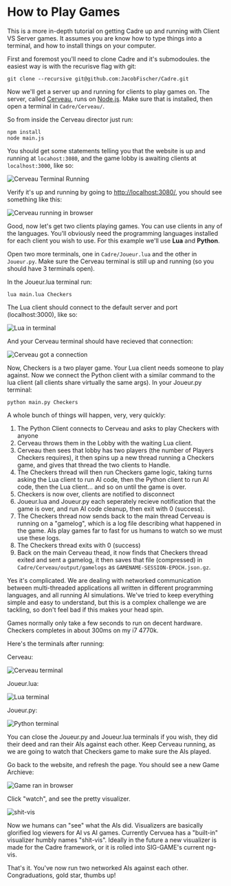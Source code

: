 # How to Play Games

This is a more in-depth tutorial on getting Cadre up and running with Client VS Server games. It assumes you are know how to type things into a terminal, and how to install things on your computer.

First and foremost you'll need to clone Cadre and it's submodoules. the easiest way is with the recurisve flag with git:

```
git clone --recursive git@github.com:JacobFischer/Cadre.git
```

Now we'll get a server up and running for clients to play games on. The server, called [Cerveau](https://github.com/JacobFischer/Cerveau), runs on [Node.js](https://nodejs.org/en/). Make sure that is installed, then open a terminal in `Cadre/Cerveau/`.

So from inside the Cerveau director just run:

```
npm install
node main.js
```

You should get some statements telling you that the website is up and running at `locahost:3080`, and the game lobby is awaiting clients at `localhost:3000`, like so:

![Cerveau Terminal Running](http://i.imgur.com/XJqc2yv.png)

Verify it's up and running by going to [http://localhost:3080/](http://localhost:3080/), you should see something like this:

![Cerveau running in browser](http://i.imgur.com/SDP4cA4.png)

Good, now let's get two clients playing games. You can use clients in any of the languages. You'll obviously need the programming languages installed for each client you wish to use. For this example we'll use **Lua** and **Python**.

Open two more terminals, one in `Cadre/Joueur.lua` and the other in `Joueur.py`. Make sure the Cerveau terminal is still up and running (so you should have 3 terminals open).

In the Joueur.lua terminal run:

```
lua main.lua Checkers
```

The Lua client should connect to the default server and port (localhost:3000), like so:

![Lua in terminal](http://i.imgur.com/ih0ARFC.png)

And your Cerveau terminal should have recieved that connection:

![Cerveau got a connection](http://i.imgur.com/myfVhUU.png)

Now, Checkers is a two player game. Your Lua client needs someone to play against. Now we connect the Python client with a similar command to the lua client (all clients share virtually the same args). In your Joueur.py terminal:

```
python main.py Checkers
```

A whole bunch of things will happen, very, very quickly:

1. The Python Client connects to Cerveau and asks to play Checkers with anyone
2. Cerveau throws them in the Lobby with the waiting Lua client.
3. Cerveau then sees that lobby has two players (the number of Players Checkers requires), it then spins up a new thread running a Checkers game, and gives that thread the two clients to Handle.
4. The Checkers thread will then run Checkers game logic, taking turns asking the Lua client to run AI code, then the Python client to run AI code, then the Lua client... and so on until the game is over.
5. Checkers is now over, clients are notified to disconnect
6. Joueur.lua and Joueur.py each seperately recieve notification that the game is over, and run AI code cleanup, then exit with 0 (success).
7. The Checkers thread now sends back to the main thread Cerveau is running on a "gamelog", which is a log file describing what happened in the game. AIs play games far to fast for us humans to watch so we must use these logs.
8. The Checkers thread exits with 0 (success)
9. Back on the main Cerveau thead, it now finds that Checkers thread exited and sent a gamelog, it then saves that file (compressed) in `Cadre/Cerveau/output/gamelogs` as `GAMENAME-SESSION-EPOCH.json.gz`.

Yes it's complicated. We are dealing with networked communication between multi-threaded applications all written in different programming languages, and all running AI simulations. We've tried to keep everything simple and easy to understand, but this is a complex challenge we are tackling, so don't feel bad if this makes your head spin.

Games normally only take a few seconds to run on decent hardware. Checkers completes in about 300ms on my i7 4770k.

Here's the terminals after running:

Cerveau:

![Cerveau terminal](http://i.imgur.com/RI0NBQK.png)

Joueur.lua:

![Lua terminal](http://i.imgur.com/grZ75FO.png)

Joueur.py:

![Python terminal](http://i.imgur.com/14x8lO3.png)

You can close the Joueur.py and Joueur.lua terminals if you wish, they did their deed and ran their AIs against each other. Keep Cerveau running, as we are going to watch that Checkers game to make sure the AIs played.

Go back to the website, and refresh the page. You should see a new Game Archieve:

![Game ran in browser](http://i.imgur.com/YILRBTr.png)

Click "watch", and see the pretty visualizer.

![shit-vis](http://i.imgur.com/m4MP5W8.png)

Now we humans can "see" what the AIs did. Visualizers are basically glorified log viewers for AI vs AI games. Currently Cervuea has a "built-in" visualizer humbly names "shit-vis". Ideally in the future a new visualizer is made for the Cadre framework, or it is rolled into SIG-GAME's current ng-vis.

That's it. You've now run two networked AIs against each other. Congraduations, gold star, thumbs up!
